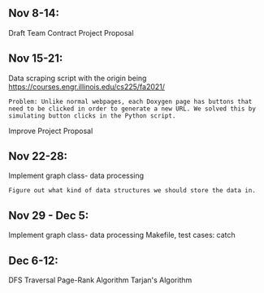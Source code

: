 ## Nov 8-14:
Draft Team Contract Project Proposal

## Nov 15-21:
Data scraping script with the origin being https://courses.engr.illinois.edu/cs225/fa2021/

    Problem: Unlike normal webpages, each Doxygen page has buttons that need to be clicked in order to generate a new URL. We solved this by simulating button clicks in the Python script.

Improve Project Proposal

## Nov 22-28:
Implement graph class- data processing

    Figure out what kind of data structures we should store the data in.

## Nov 29 - Dec 5:
Implement graph class- data processing
Makefile, test cases: catch

## Dec 6-12:
DFS Traversal
Page-Rank Algorithm
Tarjan's Algorithm
